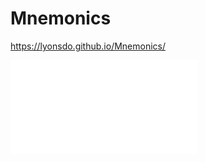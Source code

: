 # Mnemonics

https://lyonsdo.github.io/Mnemonics/

<iframe max-width: 100%;
    max-height: 100%;
    height: inherit 
    src="//jsfiddle.net/DLyons/0wcxnb5e/embedded/" allowfullscreen="allowfullscreen" frameborder="0">filler</iframe>
